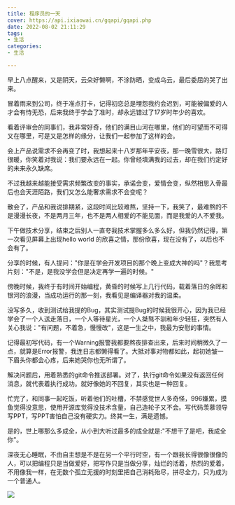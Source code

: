 ```yaml
---
title: 程序员的一天
cover: https://api.ixiaowai.cn/gqapi/gqapi.php
date: 2022-08-02 21:11:29
tags:
- 生活
categories:
- 生活

---
```


早上八点醒来，又是阴天，云朵好懒啊，不涂防晒，变成乌云，最后委屈的哭了出来。

冒着雨来到公司，终于准点打卡，记得初恋总是埋怨我约会迟到，可能被偏爱的人才会有恃无恐，后来我终于学会了准时，却永远错过了17岁时年少的喜欢。

看着评审会的同事们，我非常好奇，他们的满目山河在哪里，他们的可望而不可得又在哪里，可是又是怎样的缘分，让我们一起参加了这样的会。

会上产品说需求不会再变了时，我想起来十八岁那年平安夜，那一晚雪很大，路灯很暖，你笑着对我说：我们要永远在一起。你曾经填满我的过去，却在我们约定好的未来永久缺席。

不过我越来越能接受需求频繁改变的事实，承诺会变，爱情会变，纵然相思入骨最后也会天涯陌路，我们又怎么能奢求需求不会变呢？

散会了，产品和我说排期紧，这段时间比较难熬，坚持一下，我笑了，最难熬的不是漫漫长夜，不是两月三年，也不是两人相爱的不能见面，而是我爱的人不爱我。

下午做技术分享，结束之后别人一直夸我技术掌握多么多么好，但我仍然记得，第一次看见屏幕上出现hello world 的欣喜之情，那份欣喜，现在没有了，以后也不会有了。

分享的时候，有人提问："你是在学会开发项目的那个晚上变成大神的吗"？我思考片刻："不是，是我没学会但是决定再学一遍的时候。"

傍晚时候，我终于有时间开始编程，黄昏的时候写上几行代码，载着落日的余晖和银河的浪漫，当成功运行的那一刻，我看见是编译器对我的温柔。

没写多久，收到测试给我提的Bug，其实测试提Bug的时候我很开心，因为我已经学会了一个人送走落日，一个人等待星光，一个人桀骜不驯和年少轻狂，突然有人关心我说："有问题，不着急，慢慢改"，这是一生之中，我最为安慰的事情。

记得最初写代码，有一个Warning报警我都要熬夜排查出来，后来时间稍微久了一点，就算是Error报警，我连日志都懒得看了。大抵对事对物都如此，起初她皱一下眉头你都会心疼，后来她哭你也无所谓了。

解决问题后，用着熟悉的git命令推送部署。对了，执行git命令如果没有返回任何消息，就代表着执行成功。就好像她的不回复，其实也是一种回复。

忙完了，和同事一起吃饭，听着他们的吐槽，不禁感觉世人多奇怪，996嫌累，摸鱼觉得没意思，使用开源库觉得没技术含量，自己造轮子又不会。写代码羡慕领导写PPT，写PPT害怕自己没有硬实力。终其一生，满是遗憾。

是的，世上哪那么多成全，从小到大听过最多的成全就是:"不想干了是吧，我成全你"。

深夜无心睡眠，不由自主想是不是在另一个平行时空，有一个跟我长得很像很像的人，可以把编程只是当做爱好，把写作只是当做分享，灿烂的活着，热烈的爱着，不用像我一样，在无数个孤立无援的时刻里把自己消耗殆尽，拼尽全力，只为成为一个普通人。

![](https://images-1301128659.cos.ap-beijing.myqcloud.com/IMG_20220325_222803.jpg)